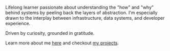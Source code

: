Lifelong learner passionate about understanding the "how" and "why" behind systems by peeling back the layers of abstraction. I'm especially drawn to the interplay between infrastructure, data systems, and developer experience.

Driven by curiosity, grounded in gratitude.

Learn more about me [here](https://tylerhillery.com/) and checkout [my projects](https://www.tylerhillery.com/projects.html).

<!---
TylerHillery/TylerHillery is a ✨ special ✨ repository because its `README.md` (this file) appears on your GitHub profile.
You can click the Preview link to take a look at your changes.
--->
